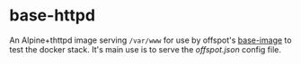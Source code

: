 # base-httpd

An Alpine+thttpd image serving `/var/www` for use by offspot's [base-image](https://github.com/offspot/base-image) to test the docker stack.
It's main use is to serve the *offspot.json* config file.
